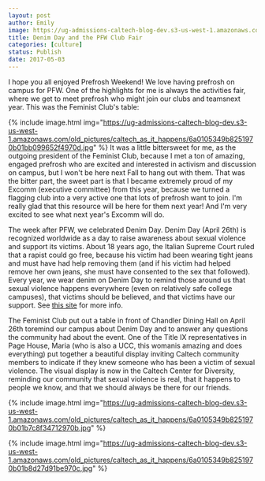 ```yaml
---
layout: post
author: Emily
image: https://ug-admissions-caltech-blog-dev.s3-us-west-1.amazonaws.com/old_pictures/caltech_as_it_happens/6a0105349b8251970b01b8d27d91b6970c.jpg
title: Denim Day and the PFW Club Fair
categories: [culture]
status: Publish
date: 2017-05-03
---
```



I hope you all enjoyed Prefrosh Weekend! We love having prefrosh on campus for PFW. One of the highlights for me is always the activities fair, where we get to meet prefrosh who might join our clubs and teamsnext year. This was the Feminist Club's table:


{% include image.html img="https://ug-admissions-caltech-blog-dev.s3-us-west-1.amazonaws.com/old_pictures/caltech_as_it_happens/6a0105349b8251970b01bb099652f4970d.jpg" %}
It was a little bittersweet for me, as the outgoing president of the Feminist Club, because I met a ton of amazing, engaged prefrosh who are excited and interested in activism and discussion on campus, but I won't be here next Fall to hang out with them. That was the bitter part, the sweet part is that I became extremely proud of my Excomm (executive committee) from this year, because we turned a flagging club into a very active one that lots of prefrosh want to join. I'm really glad that this resource will be here for them next year! And I'm very excited to see what next year's Excomm will do.

The week after PFW, we celebrated Denim Day. Denim Day (April 26th) is recognized worldwide as a day to raise awareness about sexual violence and support its victims. About 18 years ago, the Italian Supreme Court ruled that a rapist could go free, because his victim had been wearing tight jeans and must have had help removing them (and if his victim had helped remove her own jeans, she must have consented to the sex that followed). Every year, we wear denim on Denim Day to remind those around us that sexual violence happens everywhere (even on relatively safe college campuses), that victims should be believed, and that victims have our support. See <a href="https://denimdayinfo.org/about/">this site</a> for more info.

The Feminist Club put out a table in front of Chandler Dining Hall on April 26th toremind our campus about Denim Day and to answer any questions the community had about the event. One of the Title IX representatives in Page House, Maria (who is also a UCC, this womanis amazing and does everything) put together a beautiful display inviting Caltech community members to indicate if they knew someone who has been a victim of sexual violence. The visual display is now in the Caltech Center for Diversity, reminding our community that sexual violence is real, that it happens to people we know, and that we should always be there for our friends.


{% include image.html img="https://ug-admissions-caltech-blog-dev.s3-us-west-1.amazonaws.com/old_pictures/caltech_as_it_happens/6a0105349b8251970b01b7c8f34712970b.jpg" %}


{% include image.html img="https://ug-admissions-caltech-blog-dev.s3-us-west-1.amazonaws.com/old_pictures/caltech_as_it_happens/6a0105349b8251970b01b8d27d91be970c.jpg" %}
